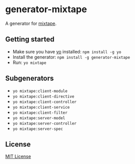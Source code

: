 # generator-mixtape
A generator for [mixtape](https://github.com/brucecoddington/mixtape.git).

## Getting started
- Make sure you have [yo](https://github.com/yeoman/yo) installed:
    `npm install -g yo`
- Install the generator: `npm install -g generator-mixtape`
- Run: `yo mixtape`

## Subgenerators
- `yo mixtape:client-module`
- `yo mixtape:client-directive`
- `yo mixtape:client-controller`
- `yo mixtape:client-service`
- `yo mixtape:client-filter`
- `yo mixtape:server-model`
- `yo mixtape:server-controller`
- `yo mixtape:server-spec`

## License
[MIT License](http://en.wikipedia.org/wiki/MIT_License)
